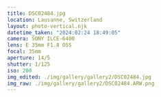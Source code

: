 ```yaml
---
title: DSC02484.jpg
location: Lausanne, Switzerland
layout: photo-vertical.njk
datetime_taken: "2024:02:24 18:49:05"
camera: SONY ILCE-6400
lens: E 35mm F1.8 OSS
focal: 35mm
aperture: 14/5
shutter: 1/125
iso: 200
img_edited: ./img/gallery/gallery2/DSC02484.jpg
img_raw: ./img/gallery/gallery2/DSC02484.ARW.png
---
```

